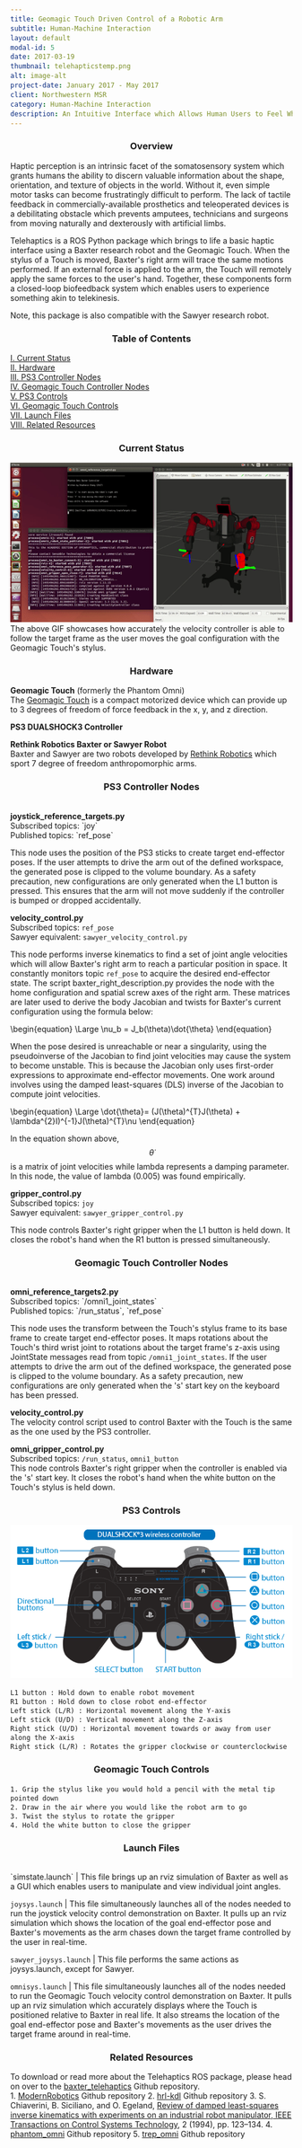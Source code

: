 ```yaml
---
title: Geomagic Touch Driven Control of a Robotic Arm
subtitle: Human-Machine Interaction
layout: default
modal-id: 5
date: 2017-03-19
thumbnail: telehapticstemp.png
alt: image-alt
project-date: January 2017 - May 2017
client: Northwestern MSR
category: Human-Machine Interaction
description: An Intuitive Interface which Allows Human Users to Feel What Robots Feel
---
```

<center><h3>Overview</h3></center>
Haptic perception is an intrinsic facet of the somatosensory system which grants humans the ability to discern valuable information about the shape, orientation, and texture of objects in the world. Without it, even simple motor tasks can become frustratingly difficult to perform. The lack of tactile feedback in commercially-available prosthetics and teleoperated devices is a debilitating obstacle which prevents amputees, technicians and surgeons from moving naturally and dexterously with artificial limbs.

Telehaptics is a ROS Python package which brings to life a basic haptic interface using a Baxter research robot and the Geomagic Touch. When the stylus of a Touch is moved, Baxter's right arm will trace the same motions performed. If an external force is applied to the arm, the Touch will remotely apply the same forces to the user's hand. Together, these components form a closed-loop biofeedback system which enables users to experience something akin to telekinesis.

Note, this package is also compatible with the Sawyer research robot.

<center><h3>Table of Contents</h3></center>
<a href="#status">I. Current Status</a><br>
<a href="#hardware">II. Hardware</a><br>
<a href="#ps3_nodes">III. PS3 Controller Nodes</a><br>
<a href="#omni_nodes">IV. Geomagic Touch Controller Nodes</a><br>
<a href="#ps3con">V. PS3 Controls</a><br>
<a href="#omnicon">VI. Geomagic Touch Controls</a><br>
<a href="#launch">VII. Launch Files</a><br>
<a href="#sources">VIII. Related Resources</a><br>

<center><h3 id="status">Current Status</h3></center>
<img src="img/portfolio/5/omnivc_demo.gif" class="img-responsive"><br>
The above GIF showcases how accurately the velocity controller is able to follow the target frame as the user moves the goal configuration with the Geomagic Touch's stylus.

<center><h3 id="hardware">Hardware</h3></center>
<b>Geomagic Touch</b> (formerly the Phantom Omni)<br>
The <a href="http://www.geomagic.com/en/products/phantom-omni/overview">Geomagic Touch</a> is a compact motorized device which can provide up to 3 degrees of freedom of force feedback in the x, y, and z direction.

<b>PS3 DUALSHOCK3 Controller</b>

<b>Rethink Robotics Baxter or Sawyer Robot</b><br>
Baxter and Sawyer are two robots developed by <a href="http://www.rethinkrobotics.com/">Rethink Robotics</a> which sport 7 degree of freedom anthropomorphic arms.

<center><h3 id="ps3_nodes">PS3 Controller Nodes</h3></center><br>
<b>joystick_reference_targets.py</b><br>
Subscribed topics: `joy`<br>
Published topics: `ref_pose`

This node uses the position of the PS3 sticks to create target end-effector poses. If the user attempts to drive the arm out of the defined workspace, the generated pose is clipped to the volume boundary. As a safety precaution, new configurations are only generated when the L1 button is pressed. This ensures that the arm will not move suddenly if the controller is bumped or dropped accidentally.

<b>velocity_control.py</b><br>
Subscribed topics: `ref_pose`<br>
Sawyer equivalent: `sawyer_velocity_control.py`

This node performs inverse kinematics to find a set of joint angle velocities which will allow Baxter's right arm to reach a particular position in space. It constantly monitors topic `ref_pose` to acquire the desired end-effector state. The script baxter_right_description.py provides the node with the home configuration and spatial screw axes of the right arm. These matrices are later used to derive the body Jacobian and twists for Baxter's current configuration using the formula below:

\begin{equation}
\Large
\nu_b = J_b(\theta)\dot{\theta}
\end{equation}

When the pose desired is unreachable or near a singularity, using the pseudoinverse of the Jacobian to find joint velocities may cause the system to become unstable. This is because the Jacobian only uses first-order expressions to approximate end-effector movements. One work around involves using the damped least-squares (DLS) inverse of the Jacobian to compute joint velocities.

\begin{equation}
\Large
\dot{\theta}= (J(\theta)^{T}J(\theta) + \lambda^{2}I)^{-1}J(\theta)^{T}\nu
\end{equation}

In the equation shown above, $$\dot{\theta}$$ is a matrix of joint velocities while lambda represents a damping parameter. In this node, the value of lambda (0.005) was found empirically.

<b>gripper_control.py</b><br>
Subscribed topics: `joy`<br>
Sawyer equivalent: `sawyer_gripper_control.py`

This node controls Baxter's right gripper when the L1 button is held down. It closes the robot's hand when the R1 button is pressed simultaneously.

<center><h3 id="omni_nodes">Geomagic Touch Controller Nodes</h3></center><br>
<b>omni_reference_targets2.py</b><br>
Subscribed topics: `/omni1_joint_states`<br>
Published topics: `/run_status`, `ref_pose`<br>

This node uses the transform between the Touch's stylus frame to its base frame to create target end-effector poses. It maps rotations about the Touch's third wrist joint to rotations about the target frame's z-axis using JointState messages read from topic `/omni1_joint_states`. If the user attempts to drive the arm out of the defined workspace, the generated pose is clipped to the volume boundary. As a safety precaution, new configurations are only generated when the 's' start key on the keyboard has been pressed.

<b>velocity_control.py</b><br>
The velocity control script used to control Baxter with the Touch is the same as the one used by the PS3 controller.

<b>omni_gripper_control.py</b><br>
Subscribed topics: `/run_status`, `omni1_button`<br>
This node controls Baxter's right gripper when the controller is enabled via the 's' start key. It closes the robot's hand when the white button on the Touch's stylus is held down.

<center><h3 id="ps3con">PS3 Controls</h3></center>

<img src="img/portfolio/5/ps3_controls.png" class="img-responsive">

~~~
L1 button : Hold down to enable robot movement
R1 button : Hold down to close robot end-effector
Left stick (L/R) : Horizontal movement along the Y-axis
Left stick (U/D) : Vertical movement along the Z-axis
Right stick (U/D) : Horizontal movement towards or away from user along the X-axis
Right stick (L/R) : Rotates the gripper clockwise or counterclockwise
~~~

<center><h3 id="omnicon">Geomagic Touch Controls</h3></center>

~~~
1. Grip the stylus like you would hold a pencil with the metal tip pointed down
2. Draw in the air where you would like the robot arm to go
3. Twist the stylus to rotate the gripper
4. Hold the white button to close the gripper
~~~

<center><h3 id="launch">Launch Files</h3></center><br>
`simstate.launch` |
This file brings up an rviz simulation of Baxter as well as a GUI which enables users to manipulate and view individual joint angles.

`joysys.launch` |
This file simultaneously launches all of the nodes needed to run the joystick velocity control demonstration on Baxter. It pulls up an rviz simulation which shows the location of the goal end-effector pose and Baxter's movements as the arm chases down the target frame controlled by the user in real-time.

`sawyer_joysys.launch` |
This file performs the same actions as joysys.launch, except for Sawyer.

`omnisys.launch` |
This file simultaneously launches all of the nodes needed to run the Geomagic Touch velocity control demonstration on Baxter. It pulls up an rviz simulation which accurately displays where the Touch is positioned relative to Baxter in real life. It also streams the location of the goal end-effector pose and Baxter's movements as the user drives the target frame around in real-time.

<center><h3 id="sources">Related Resources</h3></center>
To download or read more about the Telehaptics ROS package, please head on over to the <a href="https://github.com/stephanniec/baxter_telehaptics">baxter_telehaptics</a> Github repository.
<br>
1. <a href="https://github.com/HuanWeng/ModernRobotics">ModernRobotics</a> Github repository
2. <a href="https://github.com/gt-ros-pkg/hrl-kdl">hrl-kdl</a> Github repository
3. S. Chiaverini, B. Siciliano, and O. Egeland, <a href="/files/leastsqrinvkin.pdf">Review of damped least-squares inverse kinematics with experiments on an industrial robot manipulator, IEEE Transactions on Control Systems Technology</a>, 2 (1994), pp. 123–134.
4. <a href="https://github.com/danepowell/phantom_omni">phantom_omni</a> Github repository
5. <a href="https://github.com/MurpheyLab/trep_omni">trep_omni</a> Github repository
